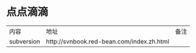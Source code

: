 点点滴滴
========

<table>
    <tr>
        <td>内容</td>
        <td>地址</td>
        <td>备注</td>
    </tr>
    <tr>
        <td>subversion</td>
        <td>http://svnbook.red-bean.com/index.zh.html</td>
        <td></td>
    </tr>
</table>
